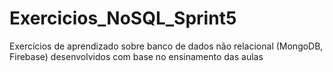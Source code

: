 # Exercicios_NoSQL_Sprint5
Exercícios de aprendizado sobre banco de dados não relacional (MongoDB, Firebase) desenvolvidos com base no ensinamento das aulas
